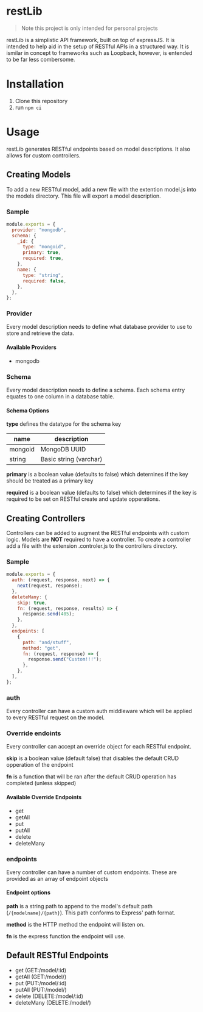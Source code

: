 # restLib

> Note this project is only intended for personal projects

restLib is a simplistic API framework, built on top of expressJS. It is intended to help aid in the setup of RESTful APIs in a structured way.
It is ismilar in concept to frameworks such as Loopback, however, is entended to be far less combersome.

# Installation

1. Clone this repository
2. run `npm ci`

# Usage

restLib generates RESTful endpoints based on model descriptions. It also allows for custom controllers.

## Creating Models

To add a new RESTful model, add a new file with the extention model.js into the models directory. This file will export a model description.

### Sample

```javascript
module.exports = {
  provider: "mongodb",
  schema: {
    _id: {
      type: "mongoid",
      primary: true,
      required: true,
    },
    name: {
      type: "string",
      required: false,
    },
  },
};
```

### Provider

Every model description needs to define what database provider to use to store and retrieve the data.

#### Available Providers

- mongodb

### Schema

Every model description needs to define a schema. Each schema entry equates to one column in a database table.

#### Schema Options

**type**
defines the datatype for the schema key

| name    | description            |
| ------- | ---------------------- |
| mongoid | MongoDB UUID           |
| string  | Basic string (varchar) |

**primary**
is a boolean value (defaults to false) which deternines if the key should be treated as a primary key

**required**
is a boolean value (defaults to false) which determines if the key is required to be set on RESTful create and update opperations.

## Creating Controllers

Controllers can be added to augment the RESTful endpoints with custom logic. Models are **NOT** required to have a controller.
To create a controller add a file with the extension .controler.js to the controllers directory.

### Sample

```javascript
module.exports = {
  auth: (request, response, next) => {
    next(request, response);
  },
  deleteMany: {
    skip: true,
    fn: (request, response, results) => {
      response.send(405);
    },
  },
  endpoints: [
    {
      path: "and/stuff",
      method: "get",
      fn: (request, response) => {
        response.send("Custom!!!");
      },
    },
  ],
};
```

### auth

Every controller can have a custom auth middleware which will be applied to every RESTful request on the model.

### Override endoints

Every controller can accept an override object for each RESTful endpoint.

**skip** is a boolean value (default false) that disables the default CRUD opperation of the endpoint

**fn** is a function that will be ran after the default CRUD operation has completed (unless skipped)

#### Available Override Endpoints

- get
- getAll
- put
- putAll
- delete
- deleteMany

### endpoints

Every controller can have a number of custom endpoints. These are provided as an array of endpoint objects

#### Endpoint options

**path**
is a string path to append to the model's default path (`/{modelname}/{path}`). This path conforms to Express' path format.

**method**
is the HTTP method the endpoint will listen on.

**fn**
is the express function the endpoint will use.

## Default RESTful Endpoints

- get (GET:/model/:id)
- getAll (GET:/model/)
- put (PUT:/model/:id)
- putAll (PUT:/model/)
- delete (DELETE:/model/:id)
- deleteMany (DELETE:/model/)
